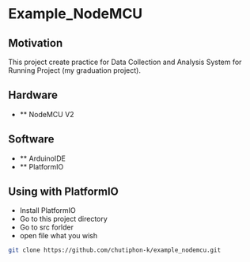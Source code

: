 # Example_NodeMCU

## Motivation
This project create practice for Data Collection and Analysis System for Running Project (my graduation project).

## Hardware
* ** NodeMCU V2

## Software
* ** ArduinoIDE
* ** PlatformIO

## Using with PlatformIO
- Install PlatformIO
- Go to this project directory
- Go to src forlder
- open file what you wish
```bash
git clone https://github.com/chutiphon-k/example_nodemcu.git
```